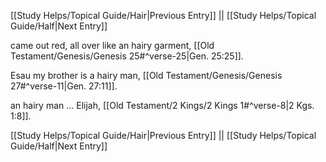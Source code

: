 [[Study Helps/Topical Guide/Hair|Previous Entry]]  ||  [[Study Helps/Topical Guide/Half|Next Entry]]

 came out red, all over like an hairy garment, [[Old Testament/Genesis/Genesis 25#^verse-25|Gen. 25:25]].

 Esau my brother is a hairy man, [[Old Testament/Genesis/Genesis 27#^verse-11|Gen. 27:11]].

 an hairy man ... Elijah, [[Old Testament/2 Kings/2 Kings 1#^verse-8|2 Kgs. 1:8]].

[[Study Helps/Topical Guide/Hair|Previous Entry]]  ||  [[Study Helps/Topical Guide/Half|Next Entry]]